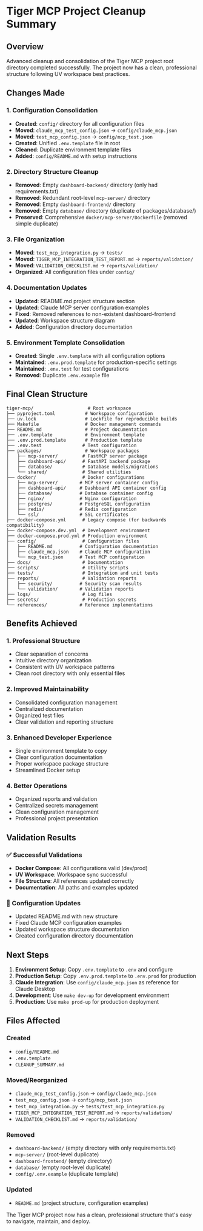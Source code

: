 # Tiger MCP Project Cleanup Summary

## Overview
Advanced cleanup and consolidation of the Tiger MCP project root directory completed successfully. The project now has a clean, professional structure following UV workspace best practices.

## Changes Made

### 1. Configuration Consolidation
- **Created**: `config/` directory for all configuration files
- **Moved**: `claude_mcp_test_config.json` → `config/claude_mcp.json`
- **Moved**: `test_mcp_config.json` → `config/mcp_test.json`
- **Created**: Unified `.env.template` file in root
- **Cleaned**: Duplicate environment template files
- **Added**: `config/README.md` with setup instructions

### 2. Directory Structure Cleanup
- **Removed**: Empty `dashboard-backend/` directory (only had requirements.txt)
- **Removed**: Redundant root-level `mcp-server/` directory
- **Removed**: Empty `dashboard-frontend/` directory
- **Removed**: Empty `database/` directory (duplicate of packages/database/)
- **Preserved**: Comprehensive `docker/mcp-server/Dockerfile` (removed simple duplicate)

### 3. File Organization
- **Moved**: `test_mcp_integration.py` → `tests/`
- **Moved**: `TIGER_MCP_INTEGRATION_TEST_REPORT.md` → `reports/validation/`
- **Moved**: `VALIDATION_CHECKLIST.md` → `reports/validation/`
- **Organized**: All configuration files under `config/`

### 4. Documentation Updates
- **Updated**: README.md project structure section
- **Updated**: Claude MCP server configuration examples
- **Fixed**: Removed references to non-existent dashboard-frontend
- **Updated**: Workspace structure diagram
- **Added**: Configuration directory documentation

### 5. Environment Template Consolidation
- **Created**: Single `.env.template` with all configuration options
- **Maintained**: `.env.prod.template` for production-specific settings
- **Maintained**: `.env.test` for test configurations
- **Removed**: Duplicate `.env.example` file

## Final Clean Structure

```
tiger-mcp/                    # Root workspace
├── pyproject.toml           # Workspace configuration
├── uv.lock                  # Lockfile for reproducible builds
├── Makefile                 # Docker management commands
├── README.md                # Project documentation
├── .env.template            # Environment template
├── .env.prod.template       # Production template
├── .env.test               # Test configuration
├── packages/                # Workspace packages
│   ├── mcp-server/         # FastMCP server package
│   ├── dashboard-api/      # FastAPI backend package
│   ├── database/           # Database models/migrations
│   └── shared/             # Shared utilities
├── docker/                 # Docker configurations
│   ├── mcp-server/        # MCP server container config
│   ├── dashboard-api/     # Dashboard API container config
│   ├── database/          # Database container config
│   ├── nginx/             # Nginx configuration
│   ├── postgres/          # PostgreSQL configuration
│   ├── redis/             # Redis configuration
│   └── ssl/               # SSL certificates
├── docker-compose.yml      # Legacy compose (for backwards compatibility)
├── docker-compose.dev.yml  # Development environment
├── docker-compose.prod.yml # Production environment
├── config/                 # Configuration files
│   ├── README.md          # Configuration documentation
│   ├── claude_mcp.json    # Claude MCP configuration
│   └── mcp_test.json      # Test MCP configuration
├── docs/                   # Documentation
├── scripts/                # Utility scripts
├── tests/                  # Integration and unit tests
├── reports/                # Validation reports
│   ├── security/          # Security scan results
│   └── validation/        # Validation reports
├── logs/                   # Log files
├── secrets/                # Production secrets
└── references/            # Reference implementations
```

## Benefits Achieved

### 1. Professional Structure
- Clear separation of concerns
- Intuitive directory organization
- Consistent with UV workspace patterns
- Clean root directory with only essential files

### 2. Improved Maintainability
- Consolidated configuration management
- Centralized documentation
- Organized test files
- Clear validation and reporting structure

### 3. Enhanced Developer Experience
- Single environment template to copy
- Clear configuration documentation
- Proper workspace package structure
- Streamlined Docker setup

### 4. Better Operations
- Organized reports and validation
- Centralized secrets management
- Clean configuration management
- Professional project presentation

## Validation Results

### ✅ Successful Validations
- **Docker Compose**: All configurations valid (dev/prod)
- **UV Workspace**: Workspace sync successful
- **File Structure**: All references updated correctly
- **Documentation**: All paths and examples updated

### 🔧 Configuration Updates
- Updated README.md with new structure
- Fixed Claude MCP configuration examples
- Updated workspace structure documentation
- Created configuration directory documentation

## Next Steps

1. **Environment Setup**: Copy `.env.template` to `.env` and configure
2. **Production Setup**: Copy `.env.prod.template` to `.env.prod` for production
3. **Claude Integration**: Use `config/claude_mcp.json` as reference for Claude Desktop
4. **Development**: Use `make dev-up` for development environment
5. **Production**: Use `make prod-up` for production deployment

## Files Affected

### Created
- `config/README.md`
- `.env.template`
- `CLEANUP_SUMMARY.md`

### Moved/Reorganized
- `claude_mcp_test_config.json` → `config/claude_mcp.json`
- `test_mcp_config.json` → `config/mcp_test.json`
- `test_mcp_integration.py` → `tests/test_mcp_integration.py`
- `TIGER_MCP_INTEGRATION_TEST_REPORT.md` → `reports/validation/`
- `VALIDATION_CHECKLIST.md` → `reports/validation/`

### Removed
- `dashboard-backend/` (empty directory with only requirements.txt)
- `mcp-server/` (root-level duplicate)
- `dashboard-frontend/` (empty directory)
- `database/` (empty root-level duplicate)
- `config/.env.example` (duplicate template)

### Updated
- `README.md` (project structure, configuration examples)

The Tiger MCP project now has a clean, professional structure that's easy to navigate, maintain, and deploy.